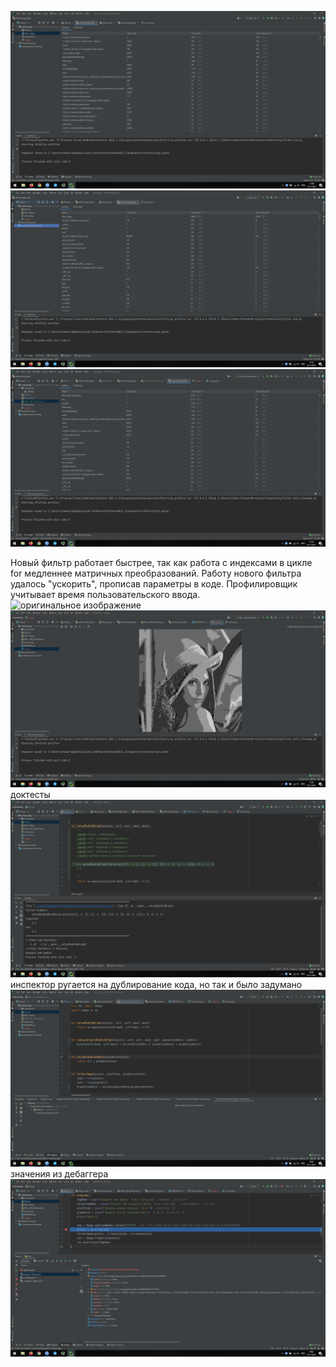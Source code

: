 ![оптимизированный фильтр](screenshots/filter_prof.png)
![старый фильтр](screenshots/filter_old_prof.png)
![оптимизированный фильтр с подстановкой ввода](screenshots/filter_with_filename_prof.png)

Новый фильтр работает быстрее, так как работа с индексами в цикле for медленнее матричных преобразований.
Работу нового фильтра удалось "ускорить", прописав параметры в коде. Профилировщик учитывает время пользовательского ввода.
![оригинальное изображение](Lenna.png)
![после обработки](screenshots/Lenna_convert.png)
доктесты
![доктест](screenshots/doctests.png)
инспектор ругается на дублирование кода, но так и было задумано
![инспектор](screenshots/inspect.png)
значения из дебаггера 
![дебаггер](screenshots/debugger.png)